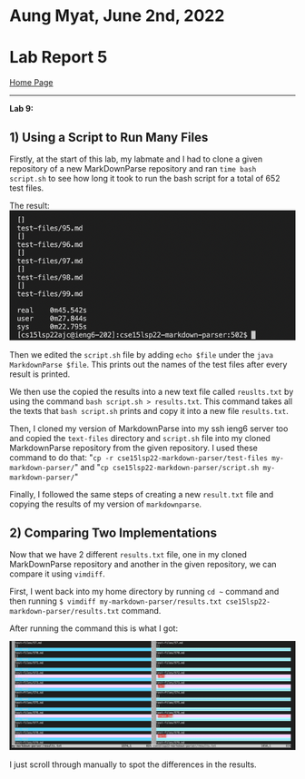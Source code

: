 # Aung Myat, June 2nd, 2022
# Lab Report 5
[Home Page](https://ruff1ezzz.github.io/cse15l-lab-reports/index.html)

***

**Lab 9:**

## 1) Using a Script to Run Many Files

Firstly, at the start of this lab, my labmate and I had to clone a given repository of a new MarkDownParse repository and ran `time bash script.sh` to see how long it took to run the bash script for a total of 652 test files.

The result:
![timebash](imgLR5/timebash.png)

Then we edited the `script.sh` file by adding `echo $file` under the `java MarkdownParse $file`. This prints out the names of the test files after every result is printed.

We then use the copied the results into a new text file called `reuslts.txt` by using the command `bash script.sh > results.txt`. This command takes all the texts that `bash script.sh` prints and copy it into a new file `results.txt`.

Then, I cloned my version of MarkdownParse into my ssh ieng6 server too and copied the `text-files` directory and `script.sh` file into my cloned MarkdownParse repository from the given repository. I used these command to do that: "`cp -r cse15lsp22-markdown-parser/test-files my-markdown-parser/`" and "`cp cse15lsp22-markdown-parser/script.sh my-markdown-parser/`"

Finally, I followed the same steps of creating a new `result.txt` file and copying the results of my version of `markdownparse`.

## 2) Comparing Two Implementations

Now that we have 2 different `results.txt` file, one in my cloned MarkDownParse repository and another in the given repository, we can compare it using `vimdiff`.

First, I went back into my home directory by running `cd ~` command and then running `$ vimdiff my-markdown-parser/results.txt cse15lsp22-markdown-parser/results.txt` command.

After running the command this is what I got:

![vimdiff](imgLR5/vimdiff.png)

I just scroll through manually to spot the differences in the results.



